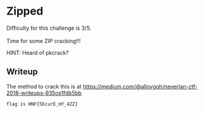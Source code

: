 # Zipped
Difficulty for this challenge is 3/5.</br></br>
Time for some ZIP cracking!!!

HINT: Heard of pkcrack?

## Writeup
The method to crack this is at https://medium.com/@alloygoh/neverlan-ctf-2018-writeups-935ce1fdb5bb

```flag is HNF{5EcurE_mY_4ZZ}```
